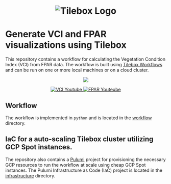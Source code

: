 <h1 align="center">
  <img src="https://storage.googleapis.com/tbx-web-assets-2bad228/banners/tilebox-banner.svg" alt="Tilebox Logo">
  <br>
</h1>

# Generate VCI and FPAR visualizations using Tilebox

This repository contains a workflow for calculating the Vegetation Condition Index (VCI) from FPAR data. The workflow is built using [Tilebox Workflows](https://docs.tilebox.com/workflows/) and can be run on one or more local machines or on
a cloud cluster.

<p align="center">
  <img src="VCI.png"></a>
</p>

<div align="center">
  <a href="https://youtu.be/s4wzyX9adWo">
    <img src="https://img.shields.io/badge/FPAR-View_on_Youtube-red?logo=youtube&style=flat-square" alt="VCI Youtube"/>
  </a>
  <a href="https://youtu.be/AGr1OB91ZPk">
    <img src="https://img.shields.io/badge/VCI-View_on_Youtube-red?logo=youtube&style=flat-square" alt="FPAR Youteube"/>
  </a>
</div>

## Workflow

The workflow is implemented in `python` and is located in the [workflow](workflow/) directory.

## IaC for a auto-scaling Tilebox cluster utilizing GCP Spot instances.

The repository also contains a [Pulumi](https://www.pulumi.com/) project for provisioning the necessary GCP resources to run the workflow at scale using cheap GCP Spot instances. The Pulumi Infrastructure as Code (IaC) project is located in the [infrastructure](infrastructure/) directory.
